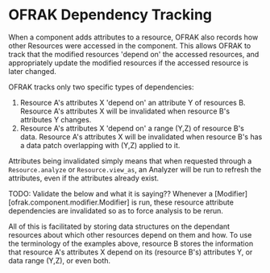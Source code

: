 # OFRAK Dependency Tracking

When a component adds attributes to a resource, OFRAK also records how other Resources were
accessed in the component. This allows OFRAK to track that the modified resources
'depend on' the accessed resources, and appropriately update the modified resources if the
accessed resource is later changed.

OFRAK tracks only two specific types of dependencies:
1. Resource A's attributes X 'depend on' an attribute Y of resources B. Resource A's
attributes X will be invalidated when resource B's attributes Y changes.
2. Resource A's attributes X 'depend on' a range (Y,Z) of resource B's data. Resource A's
attributes X will be invalidated when resource B's has a data patch overlapping with (Y,Z)
applied to it.

Attributes being invalidated simply means that when requested through a `Resource.analyze`
or `Resource.view_as`, an Analyzer will be run to refresh the attributes, even if the
attributes already exist.

TODO: Validate the below and what it is saying??
Whenever a [Modifier][ofrak.component.modifier.Modifier] is run, these resource attribute
dependencies are invalidated so as to force analysis to be rerun.

All of this is facilitated by storing data structures on the dependant resources about
which other resources depend on them and how. To use the terminology of the examples above,
resource B stores the information that resource A's attributes X depend on its
(resource B's) attributes Y, or data range (Y,Z), or even both.
